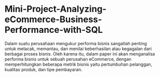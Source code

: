# Mini-Project-Analyzing-eCommerce-Business-Performance-with-SQL
Dalam suatu perusahaan mengukur performa bisnis sangatlah penting untuk melacak, memantau, dan menilai keberhasilan atau kegagalan dari berbagai proses bisnis. Oleh karena itu, dalam paper ini akan menganalisa performa bisnis untuk sebuah perusahan eCommerce,  dengan memperhitungkan beberapa metrik bisnis yaitu pertumbuhan pelanggan, kualitas produk, dan tipe pembayaran. 
